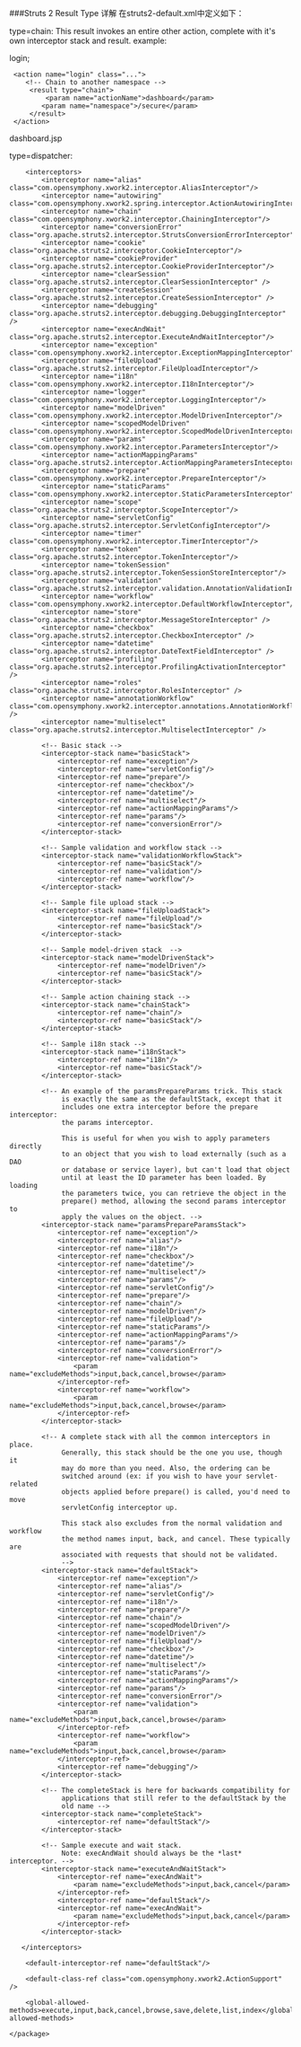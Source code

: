 ###Struts 2 Result Type 详解
在struts2-default.xml中定义如下：
  <result-types>
              <result-type name="chain" class="com.opensymphony.xwork2.ActionChainResult"/>
              <result-type name="dispatcher" class="org.apache.struts2.result.ServletDispatcherResult" default="true"/>
              <result-type name="freemarker" class="org.apache.struts2.views.freemarker.FreemarkerResult"/>
              <result-type name="httpheader" class="org.apache.struts2.result.HttpHeaderResult"/>
              <result-type name="redirect" class="org.apache.struts2.result.ServletRedirectResult"/>
              <result-type name="redirectAction" class="org.apache.struts2.result.ServletActionRedirectResult"/>
              <result-type name="stream" class="org.apache.struts2.result.StreamResult"/>
              <result-type name="velocity" class="org.apache.struts2.result.VelocityResult"/>
              <result-type name="xslt" class="org.apache.struts2.views.xslt.XSLTResult"/>
              <result-type name="plainText" class="org.apache.struts2.result.PlainTextResult" />
              <result-type name="postback" class="org.apache.struts2.result.PostbackResult" />
  </result-types>

type=chain: 
This result invokes an entire other action, complete with it's own interceptor stack and result.
example:
<!-- START SNIPPET: example -->
 <package name="public" extends="struts-default">
     <!-- Chain creatAccount to login, using the default parameter -->
     <action name="createAccount" class="...">
      <result type="chain">login</result>;
     </action>

     <action name="login" class="...">
        <!-- Chain to another namespace -->
         <result type="chain">
             <param name="actionName">dashboard</param>
            <param name="namespace">/secure</param>
         </result>
     </action>
</package>

 <package name="secure" extends="struts-default" namespace="/secure">
     <action name="dashboard" class="...">
         <result>dashboard.jsp</result>
     </action>
 </package>
<!-- end SNIPPET: example -->

type=dispatcher:


























 <package name="struts-default" abstract="true" strict-method-invocation="true">
        <result-types>
            <result-type name="chain" class="com.opensymphony.xwork2.ActionChainResult"/>
            <result-type name="dispatcher" class="org.apache.struts2.result.ServletDispatcherResult" default="true"/>
            <result-type name="freemarker" class="org.apache.struts2.views.freemarker.FreemarkerResult"/>
            <result-type name="httpheader" class="org.apache.struts2.result.HttpHeaderResult"/>
            <result-type name="redirect" class="org.apache.struts2.result.ServletRedirectResult"/>
            <result-type name="redirectAction" class="org.apache.struts2.result.ServletActionRedirectResult"/>
            <result-type name="stream" class="org.apache.struts2.result.StreamResult"/>
            <result-type name="velocity" class="org.apache.struts2.result.VelocityResult"/>
            <result-type name="xslt" class="org.apache.struts2.views.xslt.XSLTResult"/>
            <result-type name="plainText" class="org.apache.struts2.result.PlainTextResult" />
            <result-type name="postback" class="org.apache.struts2.result.PostbackResult" />
        </result-types>

        <interceptors>
            <interceptor name="alias" class="com.opensymphony.xwork2.interceptor.AliasInterceptor"/>
            <interceptor name="autowiring" class="com.opensymphony.xwork2.spring.interceptor.ActionAutowiringInterceptor"/>
            <interceptor name="chain" class="com.opensymphony.xwork2.interceptor.ChainingInterceptor"/>
            <interceptor name="conversionError" class="org.apache.struts2.interceptor.StrutsConversionErrorInterceptor"/>
            <interceptor name="cookie" class="org.apache.struts2.interceptor.CookieInterceptor"/>
            <interceptor name="cookieProvider" class="org.apache.struts2.interceptor.CookieProviderInterceptor"/>
            <interceptor name="clearSession" class="org.apache.struts2.interceptor.ClearSessionInterceptor" />
            <interceptor name="createSession" class="org.apache.struts2.interceptor.CreateSessionInterceptor" />
            <interceptor name="debugging" class="org.apache.struts2.interceptor.debugging.DebuggingInterceptor" />
            <interceptor name="execAndWait" class="org.apache.struts2.interceptor.ExecuteAndWaitInterceptor"/>
            <interceptor name="exception" class="com.opensymphony.xwork2.interceptor.ExceptionMappingInterceptor"/>
            <interceptor name="fileUpload" class="org.apache.struts2.interceptor.FileUploadInterceptor"/>
            <interceptor name="i18n" class="com.opensymphony.xwork2.interceptor.I18nInterceptor"/>
            <interceptor name="logger" class="com.opensymphony.xwork2.interceptor.LoggingInterceptor"/>
            <interceptor name="modelDriven" class="com.opensymphony.xwork2.interceptor.ModelDrivenInterceptor"/>
            <interceptor name="scopedModelDriven" class="com.opensymphony.xwork2.interceptor.ScopedModelDrivenInterceptor"/>
            <interceptor name="params" class="com.opensymphony.xwork2.interceptor.ParametersInterceptor"/>
            <interceptor name="actionMappingParams" class="org.apache.struts2.interceptor.ActionMappingParametersInteceptor"/>
            <interceptor name="prepare" class="com.opensymphony.xwork2.interceptor.PrepareInterceptor"/>
            <interceptor name="staticParams" class="com.opensymphony.xwork2.interceptor.StaticParametersInterceptor"/>
            <interceptor name="scope" class="org.apache.struts2.interceptor.ScopeInterceptor"/>
            <interceptor name="servletConfig" class="org.apache.struts2.interceptor.ServletConfigInterceptor"/>
            <interceptor name="timer" class="com.opensymphony.xwork2.interceptor.TimerInterceptor"/>
            <interceptor name="token" class="org.apache.struts2.interceptor.TokenInterceptor"/>
            <interceptor name="tokenSession" class="org.apache.struts2.interceptor.TokenSessionStoreInterceptor"/>
            <interceptor name="validation" class="org.apache.struts2.interceptor.validation.AnnotationValidationInterceptor"/>
            <interceptor name="workflow" class="com.opensymphony.xwork2.interceptor.DefaultWorkflowInterceptor"/>
            <interceptor name="store" class="org.apache.struts2.interceptor.MessageStoreInterceptor" />
            <interceptor name="checkbox" class="org.apache.struts2.interceptor.CheckboxInterceptor" />
            <interceptor name="datetime" class="org.apache.struts2.interceptor.DateTextFieldInterceptor" />
            <interceptor name="profiling" class="org.apache.struts2.interceptor.ProfilingActivationInterceptor" />
            <interceptor name="roles" class="org.apache.struts2.interceptor.RolesInterceptor" />
            <interceptor name="annotationWorkflow" class="com.opensymphony.xwork2.interceptor.annotations.AnnotationWorkflowInterceptor" />
            <interceptor name="multiselect" class="org.apache.struts2.interceptor.MultiselectInterceptor" />

            <!-- Basic stack -->
            <interceptor-stack name="basicStack">
                <interceptor-ref name="exception"/>
                <interceptor-ref name="servletConfig"/>
                <interceptor-ref name="prepare"/>
                <interceptor-ref name="checkbox"/>
                <interceptor-ref name="datetime"/>
                <interceptor-ref name="multiselect"/>
                <interceptor-ref name="actionMappingParams"/>
                <interceptor-ref name="params"/>
                <interceptor-ref name="conversionError"/>
            </interceptor-stack>

            <!-- Sample validation and workflow stack -->
            <interceptor-stack name="validationWorkflowStack">
                <interceptor-ref name="basicStack"/>
                <interceptor-ref name="validation"/>
                <interceptor-ref name="workflow"/>
            </interceptor-stack>

            <!-- Sample file upload stack -->
            <interceptor-stack name="fileUploadStack">
                <interceptor-ref name="fileUpload"/>
                <interceptor-ref name="basicStack"/>
            </interceptor-stack>

            <!-- Sample model-driven stack  -->
            <interceptor-stack name="modelDrivenStack">
                <interceptor-ref name="modelDriven"/>
                <interceptor-ref name="basicStack"/>
            </interceptor-stack>

            <!-- Sample action chaining stack -->
            <interceptor-stack name="chainStack">
                <interceptor-ref name="chain"/>
                <interceptor-ref name="basicStack"/>
            </interceptor-stack>

            <!-- Sample i18n stack -->
            <interceptor-stack name="i18nStack">
                <interceptor-ref name="i18n"/>
                <interceptor-ref name="basicStack"/>
            </interceptor-stack>

            <!-- An example of the paramsPrepareParams trick. This stack
                 is exactly the same as the defaultStack, except that it
                 includes one extra interceptor before the prepare interceptor:
                 the params interceptor.

                 This is useful for when you wish to apply parameters directly
                 to an object that you wish to load externally (such as a DAO
                 or database or service layer), but can't load that object
                 until at least the ID parameter has been loaded. By loading
                 the parameters twice, you can retrieve the object in the
                 prepare() method, allowing the second params interceptor to
                 apply the values on the object. -->
            <interceptor-stack name="paramsPrepareParamsStack">
                <interceptor-ref name="exception"/>
                <interceptor-ref name="alias"/>
                <interceptor-ref name="i18n"/>
                <interceptor-ref name="checkbox"/>
                <interceptor-ref name="datetime"/>
                <interceptor-ref name="multiselect"/>
                <interceptor-ref name="params"/>
                <interceptor-ref name="servletConfig"/>
                <interceptor-ref name="prepare"/>
                <interceptor-ref name="chain"/>
                <interceptor-ref name="modelDriven"/>
                <interceptor-ref name="fileUpload"/>
                <interceptor-ref name="staticParams"/>
                <interceptor-ref name="actionMappingParams"/>
                <interceptor-ref name="params"/>
                <interceptor-ref name="conversionError"/>
                <interceptor-ref name="validation">
                    <param name="excludeMethods">input,back,cancel,browse</param>
                </interceptor-ref>
                <interceptor-ref name="workflow">
                    <param name="excludeMethods">input,back,cancel,browse</param>
                </interceptor-ref>
            </interceptor-stack>

            <!-- A complete stack with all the common interceptors in place.
                 Generally, this stack should be the one you use, though it
                 may do more than you need. Also, the ordering can be
                 switched around (ex: if you wish to have your servlet-related
                 objects applied before prepare() is called, you'd need to move
                 servletConfig interceptor up.

                 This stack also excludes from the normal validation and workflow
                 the method names input, back, and cancel. These typically are
                 associated with requests that should not be validated.
                 -->
            <interceptor-stack name="defaultStack">
                <interceptor-ref name="exception"/>
                <interceptor-ref name="alias"/>
                <interceptor-ref name="servletConfig"/>
                <interceptor-ref name="i18n"/>
                <interceptor-ref name="prepare"/>
                <interceptor-ref name="chain"/>
                <interceptor-ref name="scopedModelDriven"/>
                <interceptor-ref name="modelDriven"/>
                <interceptor-ref name="fileUpload"/>
                <interceptor-ref name="checkbox"/>
                <interceptor-ref name="datetime"/>
                <interceptor-ref name="multiselect"/>
                <interceptor-ref name="staticParams"/>
                <interceptor-ref name="actionMappingParams"/>
                <interceptor-ref name="params"/>
                <interceptor-ref name="conversionError"/>
                <interceptor-ref name="validation">
                    <param name="excludeMethods">input,back,cancel,browse</param>
                </interceptor-ref>
                <interceptor-ref name="workflow">
                    <param name="excludeMethods">input,back,cancel,browse</param>
                </interceptor-ref>
                <interceptor-ref name="debugging"/>
            </interceptor-stack>

            <!-- The completeStack is here for backwards compatibility for
                 applications that still refer to the defaultStack by the
                 old name -->
            <interceptor-stack name="completeStack">
                <interceptor-ref name="defaultStack"/>
            </interceptor-stack>

            <!-- Sample execute and wait stack.
                 Note: execAndWait should always be the *last* interceptor. -->
            <interceptor-stack name="executeAndWaitStack">
                <interceptor-ref name="execAndWait">
                    <param name="excludeMethods">input,back,cancel</param>
                </interceptor-ref>
                <interceptor-ref name="defaultStack"/>
                <interceptor-ref name="execAndWait">
                    <param name="excludeMethods">input,back,cancel</param>
                </interceptor-ref>
            </interceptor-stack>

       </interceptors>

        <default-interceptor-ref name="defaultStack"/>

        <default-class-ref class="com.opensymphony.xwork2.ActionSupport" />

        <global-allowed-methods>execute,input,back,cancel,browse,save,delete,list,index</global-allowed-methods>

    </package>
